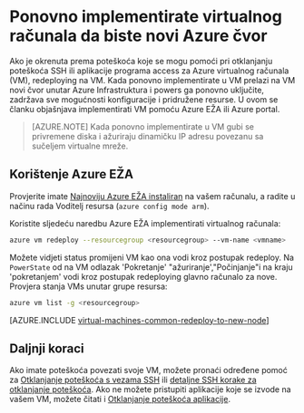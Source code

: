 <properties 
    pageTitle="Ponovno implementirate Linux virtualnim strojevima | Microsoft Azure" 
    description="U članku se opisuje kako implementirati Linux virtualnih računala da biste smanjili problema s povezivanjem SSH." 
    services="virtual-machines-linux" 
    documentationCenter="virtual-machines" 
    authors="iainfoulds" 
    manager="timlt"
    tags="azure-resource-manager,top-support-issue" 
/>
    

<tags 
    ms.service="virtual-machines-linux" 
    ms.devlang="na" 
    ms.topic="support-article" 
    ms.tgt_pltfrm="vm-linux"
    ms.workload="infrastructure" 
    ms.date="09/19/2016" 
    ms.author="iainfou" 
/>

# <a name="redeploy-virtual-machine-to-new-azure-node"></a>Ponovno implementirate virtualnog računala da biste novi Azure čvor

Ako je okrenuta prema poteškoća koje se mogu pomoći pri otklanjanju poteškoća SSH ili aplikacije programa access za Azure virtualnog računala (VM), redeploying na VM. Kada ponovno implementirate u VM prelazi na VM novi čvor unutar Azure Infrastruktura i powers ga ponovno uključite, zadržava sve mogućnosti konfiguracije i pridružene resurse. U ovom se članku objašnjava implementirati VM pomoću Azure EŽA ili Azure portal.

> [AZURE.NOTE] Kada ponovno implementirate u VM gubi se privremene diska i ažuriraju dinamičku IP adresu povezanu sa sučeljem virtualne mreže. 


## <a name="using-azure-cli"></a>Korištenje Azure EŽA

Provjerite imate [Najnoviju Azure EŽA instaliran](../xplat-cli-install.md) na vašem računalu, a radite u načinu rada Voditelj resursa (`azure config mode arm`).

Koristite sljedeću naredbu Azure EŽA implementirati virtualnog računala:

```bash
azure vm redeploy --resourcegroup <resourcegroup> --vm-name <vmname> 
```

Možete vidjeti status promijeni VM kao ona vodi kroz postupak redeploy. Na `PowerState` od na VM odlazak 'Pokretanje' "ažuriranje',"Počinjanje"i na kraju 'pokretanjem' vodi kroz postupak redeploying glavno računalo za nove. Provjera stanja VMs unutar grupe resursa:

```bash
azure vm list -g <resourcegroup>
```


[AZURE.INCLUDE [virtual-machines-common-redeploy-to-new-node](../../includes/virtual-machines-common-redeploy-to-new-node.md)]


## <a name="next-steps"></a>Daljnji koraci
Ako imate poteškoća povezati svoje VM, možete pronaći određene pomoć za [Otklanjanje poteškoća s vezama SSH](virtual-machines-linux-troubleshoot-ssh-connection.md) ili [detaljne SSH korake za otklanjanje poteškoća](virtual-machines-linux-detailed-troubleshoot-ssh-connection.md). Ako ne možete pristupiti aplikacije koje se izvode na vašem VM, možete čitati i [Otklanjanje poteškoća aplikacije](virtual-machines-linux-troubleshoot-app-connection.md).